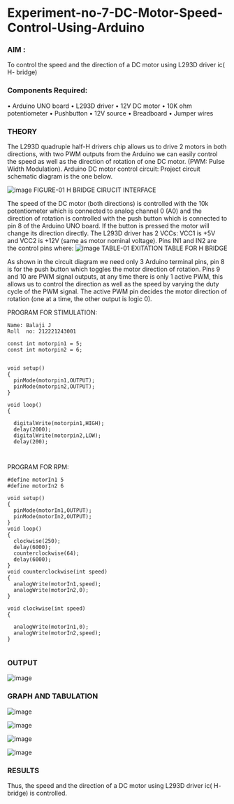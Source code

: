 # Experiment-no-7-DC-Motor-Speed-Control-Using-Arduino
### AIM : 
To control the speed and the direction of a DC motor using L293D driver ic( H- bridge)

### Components Required:
•	Arduino UNO board
•	L293D driver
•	12V DC motor
•	10K ohm potentiometer
•	Pushbutton
•	12V source
•	Breadboard
•	Jumper wires
### THEORY 
The L293D quadruple half-H drivers chip allows us to drive 2 motors in both directions, with two PWM outputs from the Arduino we can easily control the speed as well as the direction of rotation of one DC motor. (PWM: Pulse Width Modulation).
Arduino DC motor control circuit:
Project circuit schematic diagram is the one below.

![image](https://user-images.githubusercontent.com/36288975/167763051-b230c183-afc5-46f2-ba95-0f95e10dd6c9.png)
FIGURE-01 H BRIDGE CIRUCIT INTERFACE 
 
The speed of the DC motor (both directions) is controlled with the 10k potentiometer which is connected to analog channel 0 (A0) and the direction of rotation is controlled with the push button which is connected to pin 8 of the Arduino UNO board. If the button is pressed the motor will change its direction directly.
The L293D driver has 2 VCCs: VCC1 is +5V and VCC2 is +12V (same as motor nominal voltage). Pins IN1 and IN2 are the control pins where:
![image](https://user-images.githubusercontent.com/36288975/167763120-1421c2c5-8381-49eb-b376-03f6e1113b7a.png)
TABLE-01 EXITATION TABLE FOR H BRIDGE 

As shown in the circuit diagram we need only 3 Arduino terminal pins, pin 8 is for the push button which toggles the motor direction of rotation. Pins 9 and 10 are PWM signal outputs, at any time there is only 1 active PWM, this allows us to control the direction as well as the speed by varying the duty cycle of the PWM signal. The active PWM pin decides the motor direction of rotation (one at a time, the other output is logic 0).

PROGRAM FOR STIMULATION:
```
Name: Balaji J
Roll  no: 212221243001

const int motorpin1 = 5;
const int motorpin2 = 6;


void setup()
{
  pinMode(motorpin1,OUTPUT);
  pinMode(motorpin2,OUTPUT);
}

void loop()
{
  
  digitalWrite(motorpin1,HIGH);
  delay(2000);
  digitalWrite(motorpin2,LOW);
  delay(200);
  
 
```
PROGRAM FOR RPM:
```
#define motorIn1 5
#define motorIn2 6

void setup()
{
  pinMode(motorIn1,OUTPUT);
  pinMode(motorIn2,OUTPUT);
}
void loop()
{
  clockwise(250);
  delay(6000);
  counterclockwise(64);
  delay(6000);
}
void counterclockwise(int speed)
{
  analogWrite(motorIn1,speed);
  analogWrite(motorIn2,0);
}

void clockwise(int speed)
{
  
  analogWrite(motorIn1,0);
  analogWrite(motorIn2,speed);
}


```

### OUTPUT

![image](https://user-images.githubusercontent.com/114234865/203043569-66c3de77-d3c4-475d-9eba-baf6e6934daa.png)


### GRAPH AND TABULATION 

![image](https://user-images.githubusercontent.com/114234865/203043647-4c3e1b12-95b3-4edc-90a9-65121825243b.png)

![image](https://user-images.githubusercontent.com/114234865/203047284-52bad2b0-1faf-4878-ac54-f5b73785c537.png)

![image](https://user-images.githubusercontent.com/114234865/203047386-35d509a4-f1d3-4e34-9223-e8ca783acb2f.png)

![image](https://user-images.githubusercontent.com/114234865/203047430-024dd93d-36ec-41aa-9196-0bed01c568ab.png)

### RESULTS
Thus, the speed and the direction of a DC motor using L293D driver ic( H- bridge) is controlled.
